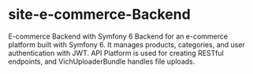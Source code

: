 # site-e-commerce-Backend
E-commerce Backend with Symfony 6 Backend for an e-commerce platform built with Symfony 6. It manages products, categories, and user authentication with JWT. API Platform is used for creating RESTful endpoints, and VichUploaderBundle handles file uploads.
